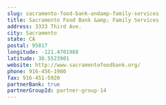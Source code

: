 ```yaml
---
slug: sacramento-food-bank-andamp-family-services
title: Sacramento Food Bank &amp; Family Services
address: 3333 Third Ave.
city: Sacramento
state: CA
postal: 95817
longitude: -121.4701988
latitude: 38.5523901
website: http://www.sacramentofoodbank.org/
phone: 916-456-1980
fax: 916-451-5920
partnerBank: true
partnerGroupId: partner-group-14
---
```


